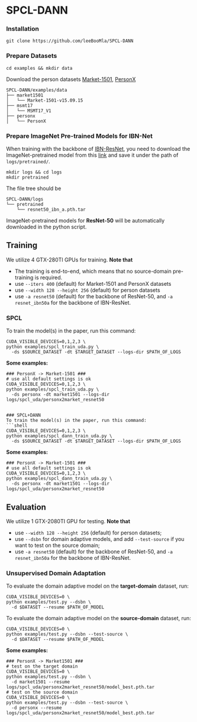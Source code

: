 # SPCL-DANN

### Installation

```shell
git clone https://github.com/leeBooMla/SPCL-DANN
```

### Prepare Datasets

```shell
cd examples && mkdir data
```
Download the person datasets [Market-1501](https://drive.google.com/file/d/0B8-rUzbwVRk0c054eEozWG9COHM/view), [PersonX](https://github.com/sxzrt/Instructions-of-the-PersonX-dataset#data-for-visda2020-chanllenge)
```
SPCL-DANN/examples/data
├── market1501
│   └── Market-1501-v15.09.15
├── msmt17
│   └── MSMT17_V1
├── personx
│   └── PersonX
```

### Prepare ImageNet Pre-trained Models for IBN-Net
When training with the backbone of [IBN-ResNet](https://arxiv.org/abs/1807.09441), you need to download the ImageNet-pretrained model from this [link](https://drive.google.com/drive/folders/1thS2B8UOSBi_cJX6zRy6YYRwz_nVFI_S) and save it under the path of `logs/pretrained/`.
```shell
mkdir logs && cd logs
mkdir pretrained
```
The file tree should be
```
SPCL-DANN/logs
└── pretrained
    └── resnet50_ibn_a.pth.tar
```
ImageNet-pretrained models for **ResNet-50** will be automatically downloaded in the python script.


## Training

We utilize 4 GTX-280TI GPUs for training. **Note that**

+ The training is end-to-end, which means that no source-domain pre-training is required.
+ use `--iters 400` (default) for Market-1501 and PersonX datasets
+ use `--width 128 --height 256` (default) for person datasets
+ use `-a resnet50` (default) for the backbone of ResNet-50, and `-a resnet_ibn50a` for the backbone of IBN-ResNet.

### SPCL
To train the model(s) in the paper, run this command:
```shell
CUDA_VISIBLE_DEVICES=0,1,2,3 \
python examples/spcl_train_uda.py \
  -ds $SOURCE_DATASET -dt $TARGET_DATASET --logs-dir $PATH_OF_LOGS
```

**Some examples:**
```shell
### PersonX -> Market-1501 ###
# use all default settings is ok
CUDA_VISIBLE_DEVICES=0,1,2,3 \
python examples/spcl_train_uda.py \
  -ds personx -dt market1501 --logs-dir logs/spcl_uda/personx2market_resnet50


### SPCL+DANN
To train the model(s) in the paper, run this command:
```shell
CUDA_VISIBLE_DEVICES=0,1,2,3 \
python examples/spcl_dann_train_uda.py \
  -ds $SOURCE_DATASET -dt $TARGET_DATASET --logs-dir $PATH_OF_LOGS
```

**Some examples:**
```shell
### PersonX -> Market-1501 ###
# use all default settings is ok
CUDA_VISIBLE_DEVICES=0,1,2,3 \
python examples/spcl_dann_train_uda.py \
  -ds personx -dt market1501 --logs-dir logs/spcl_uda/personx2market_resnet50
```


## Evaluation

We utilize 1 GTX-2080TI GPU for testing. **Note that**

+ use `--width 128 --height 256` (default) for person datasets;
+ use `--dsbn` for domain adaptive models, and add `--test-source` if you want to test on the source domain;
+ use `-a resnet50` (default) for the backbone of ResNet-50, and `-a resnet_ibn50a` for the backbone of IBN-ResNet.

### Unsupervised Domain Adaptation

To evaluate the domain adaptive model on the **target-domain** dataset, run:
```shell
CUDA_VISIBLE_DEVICES=0 \
python examples/test.py --dsbn \
  -d $DATASET --resume $PATH_OF_MODEL
```

To evaluate the domain adaptive model on the **source-domain** dataset, run:
```shell
CUDA_VISIBLE_DEVICES=0 \
python examples/test.py --dsbn --test-source \
  -d $DATASET --resume $PATH_OF_MODEL
```

**Some examples:**
```shell
### PersonX -> Market1501 ###
# test on the target domain
CUDA_VISIBLE_DEVICES=0 \
python examples/test.py --dsbn \
  -d market1501 --resume logs/spcl_uda/personx2market_resnet50/model_best.pth.tar
# test on the source domain
CUDA_VISIBLE_DEVICES=0 \
python examples/test.py --dsbn --test-source \
  -d personx --resume logs/spcl_uda/personx2market_resnet50/model_best.pth.tar
```


